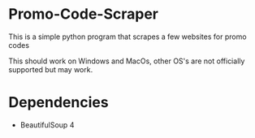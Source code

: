 # Promo-Code-Scraper
This is a simple python program that scrapes a few websites for promo codes

This should work on Windows and MacOs, other OS's are not officially supported but may work.

# Dependencies
* BeautifulSoup 4
